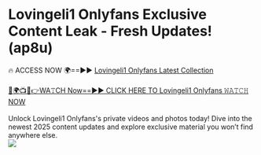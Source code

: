 # Lovingeli1 Onlyfans Exclusive Content Leak - Fresh Updates! (ap8u)

🔥 ACCESS NOW 🌍==►► <a href="https://tinyurl.com/kvy9nzfs" rel="nofollow">Lovingeli1 Onlyfans Latest Collection</a>
<br><br>
[🔴🌍📺📱👉WA𝚃CH Now==►► CLICK HERE TO Lovingeli1 Onlyfans 𝚆𝙰𝚃𝙲𝙷 NOW](https://tinyurl.com/kvy9nzfs)
<br><br>
Unlock Lovingeli1 Onlyfans's private videos and photos today! Dive into the newest 2025 content updates and explore exclusive material you won’t find anywhere else.
<br>
<a href="https://tinyurl.com/kvy9nzfs" rel="nofollow" data-target="animated-image.originalLink"><img src="https://camo.githubusercontent.com/8a4f000d20f83aca3bf7ec5f350d767afa0574a8a352519fd8cfa583a6f93a33/68747470733a2f2f692e696d6775722e636f6d2f644a486b345a712e676966" data-canonical-src="https://i.imgur.com/dJHk4Zq.gif" style="max-width: 100%; display: inline-block;" data-target="animated-image.originalImage"></a>
<br>
